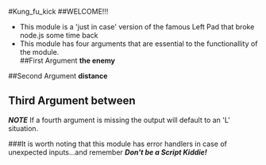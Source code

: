 #Kung_fu_kick 
##WELCOME!!!   
- This module is a 'just in case' version of the famous Left Pad that broke node.js some time back
 - This module has four arguments that are essential to the functionallity of the module.   
##First Argument __the enemy__   

##Second Argument __distance__   

## Third Argument __between__   

__*NOTE*__ If a fourth argument is missing the output will default to an 'L' situation.   

###It is worth noting that this module has error handlers in case of unexpected inputs...and remember __*Don't be a Script Kiddie!*__



